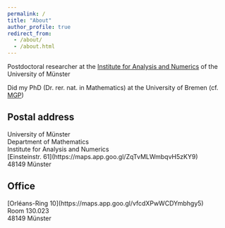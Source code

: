 ```yaml
---
permalink: /
title: "About"
author_profile: true
redirect_from: 
  - /about/
  - /about.html
---
```

Postdoctoral researcher at the [Institute for Analysis and Numerics](https://www.uni-muenster.de/AMM/en/index.shtml) of the University of Münster

Did my PhD (Dr. rer. nat. in Mathematics) at the University of Bremen (cf. [MGP](https://www.genealogy.math.ndsu.nodak.edu/id.php?id=277103))
<h2>Postal address</h2>
University of Münster<br>
Department of Mathematics<br>
Institute for Analysis and Numerics<br>
[Einsteinstr. 61](https://maps.app.goo.gl/ZqTvMLWmbqvH5zKY9)<br>
48149 Münster

<h2>Office</h2>
[Orléans-Ring 10](https://maps.app.goo.gl/vfcdXPwWCDYmbhgy5)<br>
Room 130.023<br>
48149 Münster




 

